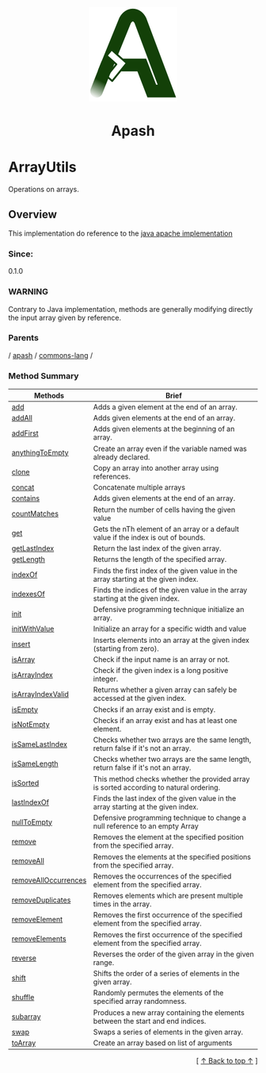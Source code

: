 
<div align='center' id='apash-top'>
  <a href='https://github.com/hastec-fr/apash'>
    <img alt='apash-logo' src='../../../../../../assets/apash-logo.svg'/>
  </a>

  # Apash
</div>

# ArrayUtils

Operations on arrays.

## Overview

This implementation do reference to the [java apache implementation](https://commons.apache.org/proper/commons-lang/javadocs/api-release/index.html)

### Since:
0.1.0

### WARNING
Contrary to Java implementation, methods are generally modifying directly the input array given by reference.

### Parents
<!-- apash.parentBegin -->
[](../../../.md) / [apash](../../apash.md) / [commons-lang](../commons-lang.md) / 
<!-- apash.parentEnd -->


### Method Summary
<!-- apash.summaryTableBegin -->
| Methods                  | Brief                                 |
|--------------------------|---------------------------------------|
|[add](ArrayUtils/add.md)|Adds a given element at the end of an array.|
|[addAll](ArrayUtils/addAll.md)|Adds given elements at the end of an array.|
|[addFirst](ArrayUtils/addFirst.md)|Adds given elements at the beginning of an array.|
|[anythingToEmpty](ArrayUtils/anythingToEmpty.md)|Create an array even if the variable named was already declared.|
|[clone](ArrayUtils/clone.md)|Copy an array into another array using references.|
|[concat](ArrayUtils/concat.md)|Concatenate multiple arrays|
|[contains](ArrayUtils/contains.md)|Adds given elements at the end of an array.|
|[countMatches](ArrayUtils/countMatches.md)|Return the number of cells having the given value|
|[get](ArrayUtils/get.md)|Gets the nTh element of an array or a default value if the index is out of bounds.|
|[getLastIndex](ArrayUtils/getLastIndex.md)|Return the last index of the given array.|
|[getLength](ArrayUtils/getLength.md)|Returns the length of the specified array.|
|[indexOf](ArrayUtils/indexOf.md)|Finds the first index of the given value in the array starting at the given index.|
|[indexesOf](ArrayUtils/indexesOf.md)|Finds the indices of the given value in the array starting at the given index.|
|[init](ArrayUtils/init.md)|Defensive programming technique initialize an array.|
|[initWithValue](ArrayUtils/initWithValue.md)|Initialize an array for a specific width and value|
|[insert](ArrayUtils/insert.md)|Inserts elements into an array at the given index (starting from zero).|
|[isArray](ArrayUtils/isArray.md)|Check if the input name is an array or not.|
|[isArrayIndex](ArrayUtils/isArrayIndex.md)|Check if the given index is a long positive integer.|
|[isArrayIndexValid](ArrayUtils/isArrayIndexValid.md)|Returns whether a given array can safely be accessed at the given index.|
|[isEmpty](ArrayUtils/isEmpty.md)|Checks if an array exist and is empty.|
|[isNotEmpty](ArrayUtils/isNotEmpty.md)|Checks if an array exist and has at least one element.|
|[isSameLastIndex](ArrayUtils/isSameLastIndex.md)|Checks whether two arrays are the same length, return false if it's not an array.|
|[isSameLength](ArrayUtils/isSameLength.md)|Checks whether two arrays are the same length, return false if it's not an array.|
|[isSorted](ArrayUtils/isSorted.md)|This method checks whether the provided array is sorted according to natural ordering.|
|[lastIndexOf](ArrayUtils/lastIndexOf.md)|Finds the last index of the given value in the array starting at the given index.|
|[nullToEmpty](ArrayUtils/nullToEmpty.md)|Defensive programming technique to change a null reference to an empty Array|
|[remove](ArrayUtils/remove.md)|Removes the element at the specified position from the specified array.|
|[removeAll](ArrayUtils/removeAll.md)|Removes the elements at the specified positions from the specified array.|
|[removeAllOccurrences](ArrayUtils/removeAllOccurrences.md)|Removes the occurrences of the specified element from the specified array.|
|[removeDuplicates](ArrayUtils/removeDuplicates.md)|Removes elements which are present multiple times in the array.|
|[removeElement](ArrayUtils/removeElement.md)|Removes the first occurrence of the specified element from the specified array.|
|[removeElements](ArrayUtils/removeElements.md)|Removes the first occurrence of the specified element from the specified array.|
|[reverse](ArrayUtils/reverse.md)|Reverses the order of the given array in the given range.|
|[shift](ArrayUtils/shift.md)|Shifts the order of a series of elements in the given array.|
|[shuffle](ArrayUtils/shuffle.md)|Randomly permutes the elements of the specified array randomness.|
|[subarray](ArrayUtils/subarray.md)|Produces a new array containing the elements between the start and end indices.|
|[swap](ArrayUtils/swap.md)|Swaps a series of elements in the given array.|
|[toArray](ArrayUtils/toArray.md)|Create an array based on list of arguments|
<!-- apash.summaryTableEnd -->



  <div align='right'>[ <a href='#apash-top'>↑ Back to top ↑</a> ]</div>

